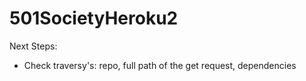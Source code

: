 # 501SocietyHeroku2


Next Steps:
- Check traversy's: repo, full path of the get request, dependencies